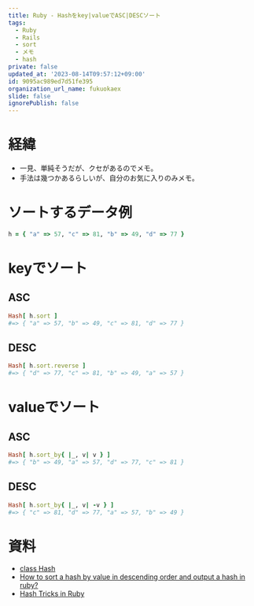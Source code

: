 ```yaml
---
title: Ruby - Hashをkey|valueでASC|DESCソート
tags:
  - Ruby
  - Rails
  - sort
  - メモ
  - hash
private: false
updated_at: '2023-08-14T09:57:12+09:00'
id: 9095ac989ed7d51fe395
organization_url_name: fukuokaex
slide: false
ignorePublish: false
---
```

# 経緯

- 一見、単純そうだが、クセがあるのでメモ。
- 手法は幾つかあるらしいが、自分のお気に入りのみメモ。


# ソートするデータ例
```rb
h = { "a" => 57, "c" => 81, "b" => 49, "d" => 77 }
```

# keyでソート

## ASC

```rb
Hash[ h.sort ]
#=> { "a" => 57, "b" => 49, "c" => 81, "d" => 77 }
```

## DESC

```rb
Hash[ h.sort.reverse ]
#=> { "d" => 77, "c" => 81, "b" => 49, "a" => 57 }
```

# valueでソート

## ASC

```rb
Hash[ h.sort_by{ |_, v| v } ]
#=> { "b" => 49, "a" => 57, "d" => 77, "c" => 81 }
```

## DESC

```rb
Hash[ h.sort_by{ |_, v| -v } ]
#=> { "c" => 81, "d" => 77, "a" => 57, "b" => 49 }
```

# 資料

- [class Hash](http://docs.ruby-lang.org/en/2.0.0/Hash.html)
- [How to sort a hash by value in descending order and output a hash in ruby?](http://stackoverflow.com/questions/13216092/how-to-sort-a-hash-by-value-in-descending-order-and-output-a-hash-in-ruby)
- [Hash Tricks in Ruby](http://thirtysixthspan.com/posts/hash-tricks-in-ruby)

